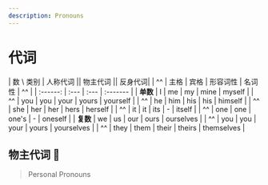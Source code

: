 ```yaml
---
description: Pronouns
---
```


# 代词

|     数 \ 类别      | 人称代词 || 物主代词 || 反身代词|
|    ^^    | 主格 | 宾格 | 形容词性 | 名词性 | ^^         |
| :------: | :--- | :--- | :------- |
| **单数** | I    | me   | my       | mine   | myself     |
|    ^^    | you  | you  | your     | yours  | yourself   |
|    ^^    | he   | him  | his      | his    | himself    |
|    ^^    | she  | her  | her      | hers   | herself    |
|    ^^    | it   | it   | its      | -      | itself     |
|    ^^    | one  | one  | one's    | -      | oneself    |
| **复数** | we   | us   | our      | ours   | ourselves  |
|    ^^    | you  | you  | your     | yours  | yourselves |
|    ^^    | they | them | their    | theirs | themselves |

## 物主代词 🚧

> Personal Pronouns
